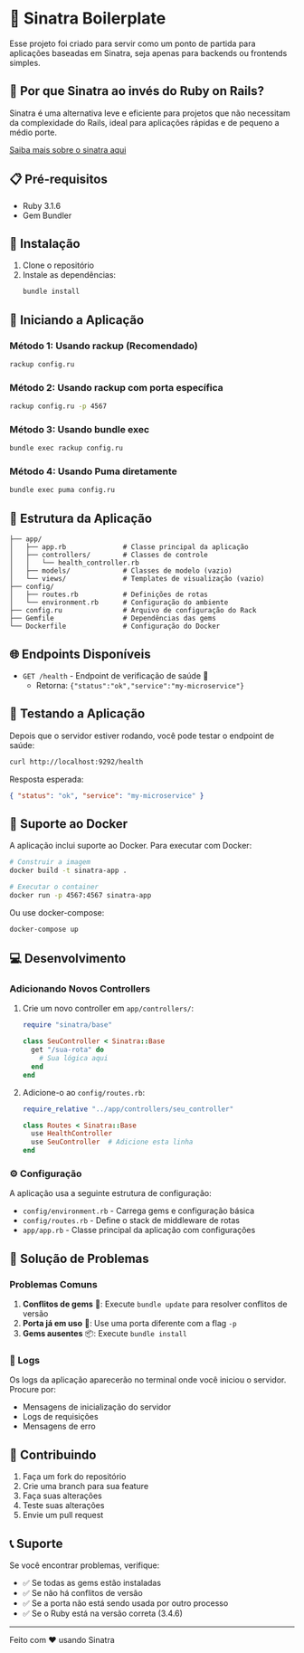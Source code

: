 # 🚀 Sinatra Boilerplate

Esse projeto foi criado para servir como um ponto de partida para aplicações baseadas em Sinatra, seja apenas para backends ou frontends simples.

## 🤔 Por que Sinatra ao invés do Ruby on Rails?

Sinatra é uma alternativa leve e eficiente para projetos que não necessitam da complexidade do Rails, ideal para aplicações rápidas e de pequeno a médio porte.

[Saiba mais sobre o sinatra aqui](https://sinatrarb.com/)

## 📋 Pré-requisitos

- Ruby 3.1.6
- Gem Bundler

## 🔧 Instalação

1. Clone o repositório
2. Instale as dependências:
   ```bash
   bundle install
   ```

## 🚀 Iniciando a Aplicação

### Método 1: Usando rackup (Recomendado)

```bash
rackup config.ru
```

### Método 2: Usando rackup com porta específica

```bash
rackup config.ru -p 4567
```

### Método 3: Usando bundle exec

```bash
bundle exec rackup config.ru
```

### Método 4: Usando Puma diretamente

```bash
bundle exec puma config.ru
```

## 📁 Estrutura da Aplicação

```
├── app/
│   ├── app.rb              # Classe principal da aplicação
│   ├── controllers/        # Classes de controle
│   │   └── health_controller.rb
│   ├── models/             # Classes de modelo (vazio)
│   └── views/              # Templates de visualização (vazio)
├── config/
│   ├── routes.rb           # Definições de rotas
│   └── environment.rb      # Configuração do ambiente
├── config.ru               # Arquivo de configuração do Rack
├── Gemfile                 # Dependências das gems
└── Dockerfile              # Configuração do Docker
```

## 🌐 Endpoints Disponíveis

- `GET /health` - Endpoint de verificação de saúde 💚
  - Retorna: `{"status":"ok","service":"my-microservice"}`

## 🧪 Testando a Aplicação

Depois que o servidor estiver rodando, você pode testar o endpoint de saúde:

```bash
curl http://localhost:9292/health
```

Resposta esperada:

```json
{ "status": "ok", "service": "my-microservice" }
```

## 🐳 Suporte ao Docker

A aplicação inclui suporte ao Docker. Para executar com Docker:

```bash
# Construir a imagem
docker build -t sinatra-app .

# Executar o container
docker run -p 4567:4567 sinatra-app
```

Ou use docker-compose:

```bash
docker-compose up
```

## 💻 Desenvolvimento

### Adicionando Novos Controllers

1. Crie um novo controller em `app/controllers/`:

   ```ruby
   require "sinatra/base"

   class SeuController < Sinatra::Base
     get "/sua-rota" do
       # Sua lógica aqui
     end
   end
   ```

2. Adicione-o ao `config/routes.rb`:

   ```ruby
   require_relative "../app/controllers/seu_controller"

   class Routes < Sinatra::Base
     use HealthController
     use SeuController  # Adicione esta linha
   end
   ```

### ⚙️ Configuração

A aplicação usa a seguinte estrutura de configuração:

- `config/environment.rb` - Carrega gems e configuração básica
- `config/routes.rb` - Define o stack de middleware de rotas
- `app/app.rb` - Classe principal da aplicação com configurações

## 🔧 Solução de Problemas

### Problemas Comuns

1. **Conflitos de gems** 💎: Execute `bundle update` para resolver conflitos de versão
2. **Porta já em uso** 🚪: Use uma porta diferente com a flag `-p`
3. **Gems ausentes** 📦: Execute `bundle install`

### 📝 Logs

Os logs da aplicação aparecerão no terminal onde você iniciou o servidor. Procure por:

- Mensagens de inicialização do servidor
- Logs de requisições
- Mensagens de erro

## 🤝 Contribuindo

1. Faça um fork do repositório
2. Crie uma branch para sua feature
3. Faça suas alterações
4. Teste suas alterações
5. Envie um pull request

## 📞 Suporte

Se você encontrar problemas, verifique:

- ✅ Se todas as gems estão instaladas
- ✅ Se não há conflitos de versão
- ✅ Se a porta não está sendo usada por outro processo
- ✅ Se o Ruby está na versão correta (3.4.6)

---

Feito com ❤️ usando Sinatra

